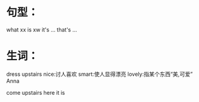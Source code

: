 # 句型：
what xx is xw
it's ...
that's ...


# 生词：
dress
upstairs
nice:讨人喜欢
smart:使人显得漂亮
lovely:指某个东西“美,可爱”
Anna

come upstairs
here it is
